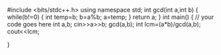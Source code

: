 #include <bits/stdc++.h>
using namespace std;
int gcd(int a,int b)
{
    while(b!=0)
    {
        int temp=b;
        b=a%b;
        a=temp;
    }
    return a;
}
int main() {
	// your code goes here
	int a,b;
	cin>>a>>b;
	gcd(a,b);
	int lcm=(a*b)/gcd(a,b);
	cout<<lcm;
	

}
